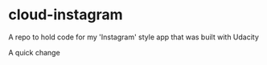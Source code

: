 # cloud-instagram
A repo to hold code for my 'Instagram' style app that was built with Udacity

A quick change

